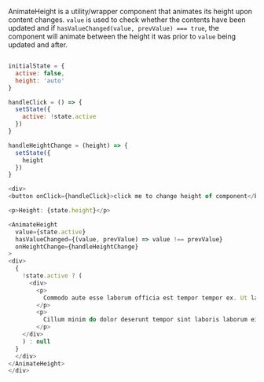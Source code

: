 AnimateHeight is a utility/wrapper component that animates its height upon content changes. `value` is used to check whether the contents have been updated and if `hasValueChanged(value, prevValue) === true`, the component will animate between the height it was prior to `value` being updated and after.

```js

initialState = {
  active: false,
  height: 'auto'
}

handleClick = () => {
  setState({
    active: !state.active
  })
}

handleHeightChange = (height) => {
  setState({
    height
  })
}

<div>
<button onClick={handleClick}>click me to change height of component</button>

<p>Height: {state.height}</p>

<AnimateHeight
  value={state.active}
  hasValueChanged={(value, prevValue) => value !== prevValue}
  onHeightChange={handleHeightChange}
>
<div>
  {
    !state.active ? (
      <div>
        <p>
          Commodo aute esse laborum officia est tempor tempor ex. Ut laboris non eiusmod aliqua ut cupidatat ullamco ad. Eiusmod in non est magna laborum. Dolor fugiat qui velit amet dolor pariatur voluptate deserunt sint Lorem ullamco officia.
        </p>
        <p>
          Cillum minim do dolor deserunt tempor sint laboris laborum eiusmod nostrud. Velit magna tempor est labore ad reprehenderit consequat adipisicing labore dolor. Ad adipisicing incididunt commodo duis amet officia occaecat occaecat. Deserunt consectetur laboris officia deserunt elit labore. Ullamco enim est nisi officia.
        </p>
    </div>
    ) : null
  }
  </div>
</AnimateHeight>
</div>
```